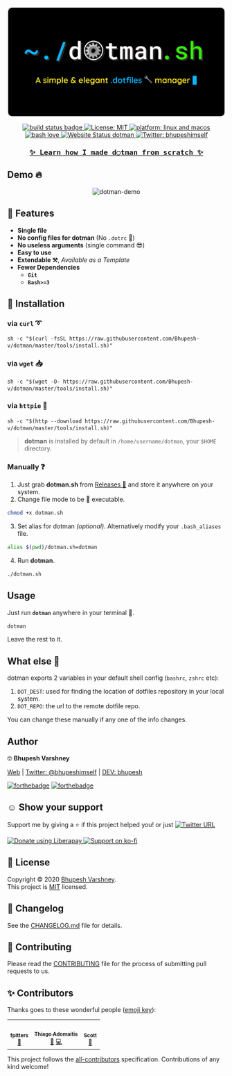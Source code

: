 <p align="center">
   <img src="https://github.com/Bhupesh-V/dotman/blob/master/assets/dotman-logo.png?raw=true" height="250">
</p>

<p align="center">
  <a href="https://github.com/Bhupesh-V/dotman/actions">
    <img alt="build status badge" src="https://github.com/Bhupesh-V/dotman/workflows/build/badge.svg?branch=master">
  </a>
  <a href="https://github.com/Bhupesh-V/dotman/blob/master/LICENSE">
    <img alt="License: MIT" src="https://img.shields.io/github/license/Bhupesh-V/dotman" />
  </a>
  <a href="">
    <img alt="platform: linux and macos" src="https://img.shields.io/badge/platform-Linux%7CMacOS-blue">
  </a>
  <a href="https://github.com/ellerbrock/open-source-badges">
    <img alt="bash love" src="https://raw.githubusercontent.com/ellerbrock/open-source-badges/master/badges/bash-v1/bash.png">
  </a>
  <a href="https://bhupesh-v.github.io/dotman">
    <img alt="Website Status dotman" src="https://img.shields.io/website?url=https%3A%2F%2Fbhupesh-v.github.io%2Fdotman">
  </a>
  <a href="https://twitter.com/bhupeshimself">
    <img alt="Twitter: bhupeshimself" src="https://img.shields.io/twitter/follow/bhupeshimself.svg?style=social" target="_blank" />
  </a>
</p>


<samp>
  <h3 align="center">
    <a href="https://www.freecodecamp.org/news/build-your-own-dotfiles-manager-from-scratch/">✨ Learn how I made d○tman from scratch ✨</a>
  </h3>
</samp>


## Demo 🔥

<p align="center">
  <img alt="dotman-demo" src="https://user-images.githubusercontent.com/34342551/87691530-4d16e280-c7a8-11ea-8f5e-77f50b9635c3.gif">
</p>

## 🌠 Features

* **Single file**
* **No config files for dotman** (No `.dotrc` 🤦)
* **No useless arguments** (single command 😎)
* **Easy to use**
* **Extendable ⚒**, _Available as a Template_
* **Fewer Dependencies**
  - **`Git`**
  - **`Bash>=3`**


## 💠 Installation

### via `curl` ➰

```shell
sh -c "$(curl -fsSL https://raw.githubusercontent.com/Bhupesh-v/dotman/master/tools/install.sh)"
```

### via `wget` 📥

```shell
sh -c "$(wget -O- https://raw.githubusercontent.com/Bhupesh-v/dotman/master/tools/install.sh)"
```

### via `httpie` 🥧

```shell
sh -c "$(http --download https://raw.githubusercontent.com/Bhupesh-v/dotman/master/tools/install.sh)"
```

> **dotman** is installed by default in `/home/username/dotman`, your `$HOME` directory.

### Manually ❓

1. Just grab **dotman.sh** from [Releases 🔼](https://github.com/Bhupesh-V/dotman/releases) and store it anywhere on your system.
2. Change file mode to be 🏃 executable.
  ```bash
  chmod +x dotman.sh
  ```
3. Set alias for dotman _(optional)_. Alternatively modify your `.bash_aliases` file. 
  ```bash
  alias $(pwd)/dotman.sh=dotman
  ```
4. Run **dotman**.
  ```bash
  ./dotman.sh
  ```


## Usage

Just run **`dotman`** anywhere in your terminal 🖖.

```bash
dotman
```
Leave the rest to it.


## What else 👀

dotman exports 2 variables in your default shell config (`bashrc`, `zshrc` etc):

1. `DOT_DEST`: used for finding the location of dotfiles repository in your local system.
2. `DOT_REPO`: the url to the remote dotfile repo.

You can change these manually if any one of the info changes.

## Author

🤓 **Bhupesh Varshney**

[Web](https://bhupesh-v.github.io) | [Twitter: @bhupeshimself](https://twitter.com/bhupeshimself) | [DEV: bhupesh](https://dev.to/bhupesh)

[![forthebadge](https://forthebadge.com/images/badges/ages-12.svg)](https://forthebadge.com)
[![forthebadge](https://forthebadge.com/images/badges/built-with-love.svg)](https://forthebadge.com)

## ☺️ Show your support

Support me by giving a ⭐️ if this project helped you! or just [![Twitter URL](https://img.shields.io/twitter/url?style=social&url=https%3A%2F%2Fgithub.com%2FBhupesh-V%2Fdotman%2F)](https://twitter.com/intent/tweet?url=https://github.com/Bhupesh-V/dotman&text=dotman%20via%20@bhupeshimself)

<a href="https://liberapay.com/bhupesh/donate">
  <img title="librepay/bhupesh" alt="Donate using Liberapay" src="https://liberapay.com/assets/widgets/donate.svg" width="100">
</a>
<a href="https://ko-fi.com/bhupesh">
  <img title="ko-fi/bhupesh" alt="Support on ko-fi" src="https://user-images.githubusercontent.com/34342551/88784787-12507980-d1ae-11ea-82fe-f55753340168.png" width="185">
</a>


## 📝 License

Copyright © 2020 [Bhupesh Varshney](https://github.com/Bhupesh-V).<br />
This project is [MIT](https://github.com/Bhupesh-V/dotman/blob/master/LICENSE) licensed.

## 📝 Changelog

See the [CHANGELOG.md](CHANGELOG.md) file for details.

## 👋 Contributing

Please read the [CONTRIBUTING](CONTRIBUTING.md) file for the process of submitting pull requests to us.

## ✨ Contributors

Thanks goes to these wonderful people ([emoji key](https://allcontributors.org/docs/en/emoji-key)):

<!-- ALL-CONTRIBUTORS-LIST:START - Do not remove or modify this section -->
<!-- prettier-ignore-start -->
<!-- markdownlint-disable -->
<table>
  <tr>
    <td align="center"><a href="https://github.com/fpitters"><img src="https://avatars2.githubusercontent.com/u/1129222?v=4" width="100px;" alt=""/><br /><sub><b>fpitters</b></sub></a><br /><a href="https://github.com/Bhupesh-V/dotman/issues?q=author%3Afpitters" title="Bug reports">🐛</a></td>
    <td align="center"><a href="https://github.com/tadomaitis"><img src="https://avatars3.githubusercontent.com/u/20560225?v=4" width="100px;" alt=""/><br /><sub><b>Thiago Adomaitis</b></sub></a><br /><a href="https://github.com/Bhupesh-V/dotman/issues?q=author%3Atadomaitis" title="Bug reports">🐛</a> <a href="https://github.com/Bhupesh-V/dotman/commits?author=tadomaitis" title="Code">💻</a></td>
    <td align="center"><a href="http://scott.menzer.org"><img src="https://avatars1.githubusercontent.com/u/624392?v=4" width="100px;" alt=""/><br /><sub><b>Scott</b></sub></a><br /><a href="https://github.com/Bhupesh-V/dotman/issues?q=author%3Asmenzer" title="Bug reports">🐛</a></td>
  </tr>
</table>

<!-- markdownlint-enable -->
<!-- prettier-ignore-end -->
<!-- ALL-CONTRIBUTORS-LIST:END -->

This project follows the [all-contributors](https://github.com/all-contributors/all-contributors) specification. Contributions of any kind welcome!
